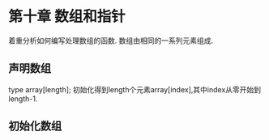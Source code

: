 # 第十章 数组和指针  
着重分析如何编写处理数组的函数.
数组由相同的一系列元素组成.  
## 声明数组  
type array[length];
初始化得到length个元素array[index],其中index从零开始到length-1.  

## 初始化数组

